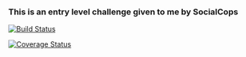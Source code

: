 ### This is an entry level challenge given to me by SocialCops

[![Build Status](https://travis-ci.org/itch96/social-cops-challenge.svg?branch=master)](https://travis-ci.org/itch96/social-cops-challenge)

[![Coverage Status](https://coveralls.io/repos/github/itch96/social-cops-challenge/badge.svg?branch=master)](https://coveralls.io/github/itch96/social-cops-challenge?branch=master)

